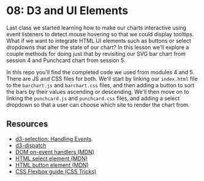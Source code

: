 # 08: D3 and UI Elements
Last class we started learning how to make our charts interactive using event listeners to detect mouse hovering so that we could display tooltips. What if we want to integrate HTML UI elements such as buttons or select dropdowns that alter the state of our chart? In this lesson we'll explore a couple methods for doing just that by revisiting our SVG bar chart from session 4 and Punchcard chart from session 5.

In this repo you'll find the completed code we used from modules 4 and 5. There are JS and CSS files for both. We'll start by linking our `index.html` file to the `barchart.js` and `barchart.css` files, and then adding a button to sort the bars by their values ascending or descending. We'll then move on to linking the `punchcard.js` and `punchcard.css` files, and adding a select dropdown so that a user can choose which site to render the chart from.


## Resources
- [d3-selection: Handling Events](https://github.com/d3/d3-selection#handling-events)
- [d3-dispatch](https://github.com/d3/d3-dispatch)
- [DOM on-event handlers (MDN)](https://developer.mozilla.org/en-US/docs/Web/Guide/Events/Event_handlers)
- [HTML select element (MDN)](https://developer.mozilla.org/en-US/docs/Web/HTML/Element/select)
- [HTML button element (MDN)](https://developer.mozilla.org/en-US/docs/Web/HTML/Element/button)
- [CSS Flexbox guide (CSS Tricks)](https://css-tricks.com/snippets/css/a-guide-to-flexbox/)
